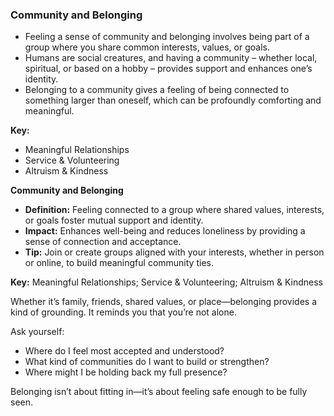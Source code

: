 ### Community and Belonging

- Feeling a sense of community and belonging involves being part of a group where you share common interests, values, or goals.
- Humans are social creatures, and having a community – whether local, spiritual, or based on a hobby – provides support and enhances one’s identity.
- Belonging to a community gives a feeling of being connected to something larger than oneself, which can be profoundly comforting and meaningful.

**Key:**
- Meaningful Relationships
- Service & Volunteering
- Altruism & Kindness

**Community and Belonging**

- **Definition:** Feeling connected to a group where shared values, interests, or goals foster mutual support and identity.
- **Impact:** Enhances well-being and reduces loneliness by providing a sense of connection and acceptance.
- **Tip:** Join or create groups aligned with your interests, whether in person or online, to build meaningful community ties.

**Key:** Meaningful Relationships; Service & Volunteering; Altruism & Kindness


Whether it’s family, friends, shared values, or place—belonging provides a kind of grounding. It reminds you that you’re not alone.

Ask yourself:
- Where do I feel most accepted and understood?
- What kind of communities do I want to build or strengthen?
- Where might I be holding back my full presence?

Belonging isn’t about fitting in—it’s about feeling safe enough to be fully seen.